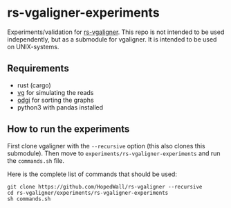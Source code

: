 # rs-vgaligner-experiments
Experiments/validation for [rs-vgaligner](https://github.com/HopedWall/rs-vgaligner). 
This repo is not intended to be used independently, but as a submodule for vgaligner. 
It is intended to be used on UNIX-systems.

## Requirements
- rust (cargo)
- [vg](https://github.com/vgteam/vg) for simulating the reads
- [odgi](https://github.com/pangenome/odgi) for sorting the graphs
- python3 with pandas installed

## How to run the experiments
First clone vgaligner with the ```--recursive``` option (this also clones this submodule). 
Then move to ```experiments/rs-vgaligner-experiments``` and run the ```commands.sh``` file.

Here is the complete list of commands that should be used:
```
git clone https://github.com/HopedWall/rs-vgaligner --recursive
cd rs-vgaligner/experiments/rs-vgaligner-experiments
sh commands.sh
```


